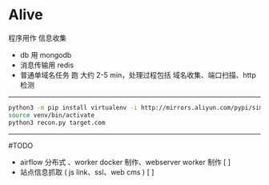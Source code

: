 # Alive

程序用作 信息收集

- db 用 mongodb
- 消息传输用 redis 
- 普通单域名任务 跑 大约 2-5 min，处理过程包括 域名收集、端口扫描、http 检测

----
```bash
python3 -m pip install virtualenv -i http://mirrors.aliyun.com/pypi/simple/ --trusted-host mirrors.aliyun.com
source venv/bin/activate
python3 recon.py target.com
```

----

#TODO
- airflow 分布式 、worker docker 制作、webserver worker 制作 [ ]
- 站点信息抓取 ( js link、ssl、web cms ) [ ]

